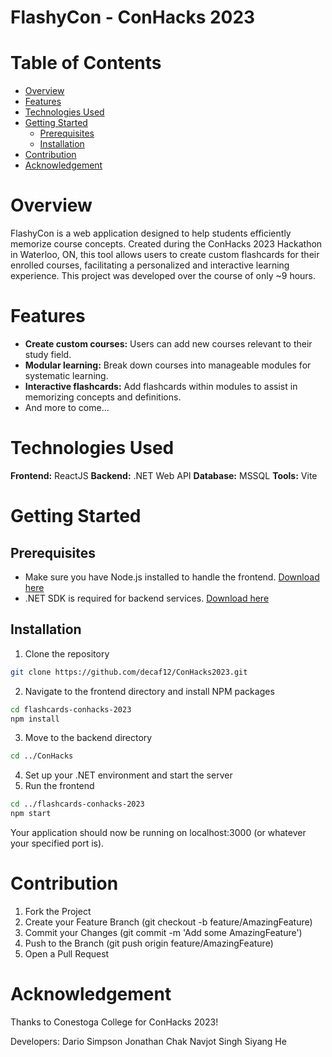 # FlashyCon - ConHacks 2023

# Table of Contents

- [Overview](#overview)
- [Features](#features)
- [Technologies Used](#technologies)
- [Getting Started](#gettingStarted)
  - [Prerequisites](#prerequisites)
  - [Installation](#installation)
- [Contribution](#contribution)
- [Acknowledgement](#acknowledgement)

# Overview

FlashyCon is a web application designed to help students efficiently memorize course concepts. Created during the ConHacks 2023 Hackathon in Waterloo, ON, this tool allows users to create custom flashcards for their enrolled courses, facilitating a personalized and interactive learning experience. This project was developed over the course of only ~9 hours.

# Features

- **Create custom courses:** Users can add new courses relevant to their study field.
- **Modular learning:** Break down courses into manageable modules for systematic learning.
- **Interactive flashcards:** Add flashcards within modules to assist in memorizing concepts and definitions.
- And more to come...

# Technologies Used

**Frontend:** ReactJS
**Backend:** .NET Web API
**Database:** MSSQL
**Tools:** Vite

# Getting Started

## Prerequisites

- Make sure you have Node.js installed to handle the frontend. [Download here](https://nodejs.org/en/download/current)
- .NET SDK is required for backend services. [Download here](https://dotnet.microsoft.com/en-us/download/dotnet/7.0)

## Installation

1. Clone the repository

```sh
git clone https://github.com/decaf12/ConHacks2023.git
```

2. Navigate to the frontend directory and install NPM packages

```sh
cd flashcards-conhacks-2023
npm install
```

3. Move to the backend directory

```sh
cd ../ConHacks
```

4. Set up your .NET environment and start the server
5. Run the frontend

```sh
cd ../flashcards-conhacks-2023
npm start
```

Your application should now be running on localhost:3000 (or whatever your specified port is).

# Contribution

1. Fork the Project
2. Create your Feature Branch (git checkout -b feature/AmazingFeature)
3. Commit your Changes (git commit -m 'Add some AmazingFeature')
4. Push to the Branch (git push origin feature/AmazingFeature)
5. Open a Pull Request

# Acknowledgement

Thanks to Conestoga College for ConHacks 2023!

Developers:
Dario Simpson
Jonathan Chak
Navjot Singh
Siyang He
